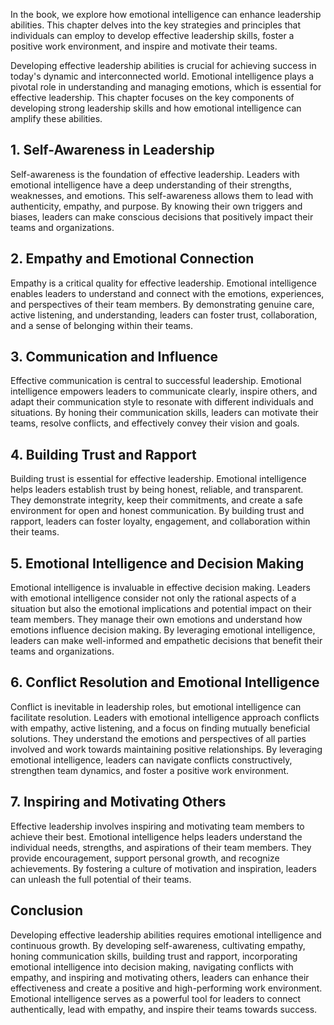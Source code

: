 
In the book, we explore how emotional intelligence can enhance leadership abilities. This chapter delves into the key strategies and principles that individuals can employ to develop effective leadership skills, foster a positive work environment, and inspire and motivate their teams.

Developing effective leadership abilities is crucial for achieving success in today's dynamic and interconnected world. Emotional intelligence plays a pivotal role in understanding and managing emotions, which is essential for effective leadership. This chapter focuses on the key components of developing strong leadership skills and how emotional intelligence can amplify these abilities.

## 1\. Self-Awareness in Leadership

Self-awareness is the foundation of effective leadership. Leaders with emotional intelligence have a deep understanding of their strengths, weaknesses, and emotions. This self-awareness allows them to lead with authenticity, empathy, and purpose. By knowing their own triggers and biases, leaders can make conscious decisions that positively impact their teams and organizations.

## 2\. Empathy and Emotional Connection

Empathy is a critical quality for effective leadership. Emotional intelligence enables leaders to understand and connect with the emotions, experiences, and perspectives of their team members. By demonstrating genuine care, active listening, and understanding, leaders can foster trust, collaboration, and a sense of belonging within their teams.

## 3\. Communication and Influence

Effective communication is central to successful leadership. Emotional intelligence empowers leaders to communicate clearly, inspire others, and adapt their communication style to resonate with different individuals and situations. By honing their communication skills, leaders can motivate their teams, resolve conflicts, and effectively convey their vision and goals.

## 4\. Building Trust and Rapport

Building trust is essential for effective leadership. Emotional intelligence helps leaders establish trust by being honest, reliable, and transparent. They demonstrate integrity, keep their commitments, and create a safe environment for open and honest communication. By building trust and rapport, leaders can foster loyalty, engagement, and collaboration within their teams.

## 5\. Emotional Intelligence and Decision Making

Emotional intelligence is invaluable in effective decision making. Leaders with emotional intelligence consider not only the rational aspects of a situation but also the emotional implications and potential impact on their team members. They manage their own emotions and understand how emotions influence decision making. By leveraging emotional intelligence, leaders can make well-informed and empathetic decisions that benefit their teams and organizations.

## 6\. Conflict Resolution and Emotional Intelligence

Conflict is inevitable in leadership roles, but emotional intelligence can facilitate resolution. Leaders with emotional intelligence approach conflicts with empathy, active listening, and a focus on finding mutually beneficial solutions. They understand the emotions and perspectives of all parties involved and work towards maintaining positive relationships. By leveraging emotional intelligence, leaders can navigate conflicts constructively, strengthen team dynamics, and foster a positive work environment.

## 7\. Inspiring and Motivating Others

Effective leadership involves inspiring and motivating team members to achieve their best. Emotional intelligence helps leaders understand the individual needs, strengths, and aspirations of their team members. They provide encouragement, support personal growth, and recognize achievements. By fostering a culture of motivation and inspiration, leaders can unleash the full potential of their teams.

## Conclusion

Developing effective leadership abilities requires emotional intelligence and continuous growth. By developing self-awareness, cultivating empathy, honing communication skills, building trust and rapport, incorporating emotional intelligence into decision making, navigating conflicts with empathy, and inspiring and motivating others, leaders can enhance their effectiveness and create a positive and high-performing work environment. Emotional intelligence serves as a powerful tool for leaders to connect authentically, lead with empathy, and inspire their teams towards success.

